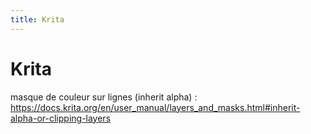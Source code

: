 ```yaml
---
title: Krita
---
```


# Krita


masque de couleur sur lignes (inherit alpha) : https://docs.krita.org/en/user_manual/layers_and_masks.html#inherit-alpha-or-clipping-layers
